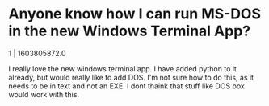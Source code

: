 # Anyone know how I can run MS-DOS in the new Windows Terminal App?

1 | 1603805872.0

I really love the new windows terminal app. I have added python to it already, but would really like to add DOS. I'm not sure how to do this, as it needs to be in text and not an EXE. I dont thaink that stuff like DOS box would work with this.
